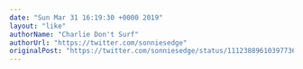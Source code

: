 ```yaml
---
date: "Sun Mar 31 16:19:30 +0000 2019"
layout: "like"
authorName: "Charlie Don't Surf"
authorUrl: "https://twitter.com/sonniesedge"
originalPost: "https://twitter.com/sonniesedge/status/1112388961039773697"
---
```

